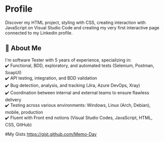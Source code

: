 
# Profile

Discover my HTML project, styling with CSS, creating interaction with JavaScript on Visual Studio Code and creating my very first interactive page connected to my Linkedin profile.



## 🚀 About Me
I'm software Tester with 5 years of experience, specializing in: 
<br/>
✔️ Functional, BDD, exploratory, and automated tests (Selenium, Postman, SoapUI) 
<br/>
✔️ API testing, integration, and BDD validation 
<br/>
✔️ Bug detection, analysis, and tracking (Jira, Azure DevOps, Xray) 
<br/>
✔️ Coordination between internal and external teams to ensure flawless delivery 
<br/>
✔️ Testing across various environments: Windows, Linux (Arch, Debian), mobile, production 
<br/>
✔️ Fluent with Front end notions (Visual Studio Codes, JavaScript, HTML, CSS, GitHub)
<br/>

#My Gists
https://gist.github.com/Memo-Day
